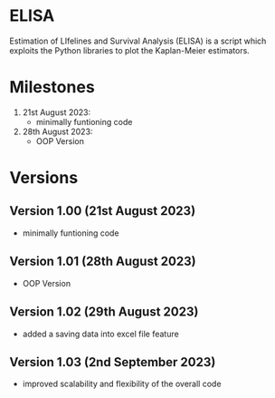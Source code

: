 # ELISA
Estimation of LIfelines and Survival Analysis (ELISA) is a script which exploits the Python libraries to plot the Kaplan-Meier estimators.

# Milestones
1. 21st August 2023:
   - minimally funtioning code
2. 28th August 2023: 
   - OOP Version

# Versions
## Version 1.00 (21st August 2023)
- minimally funtioning code
## Version 1.01 (28th August 2023)
- OOP Version
## Version 1.02 (29th August 2023)
- added a saving data into excel file feature
## Version 1.03 (2nd September 2023)
- improved scalability and flexibility of the overall code
